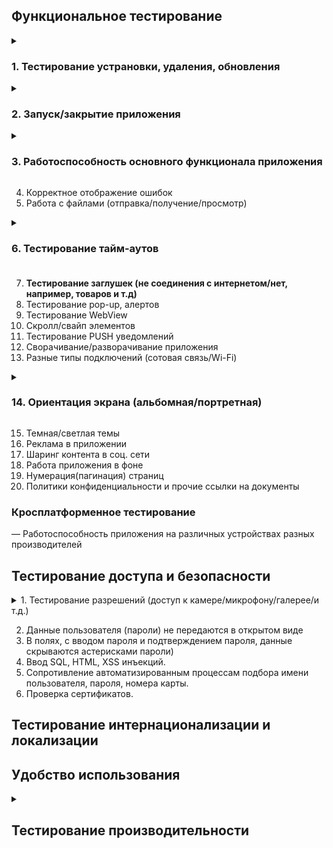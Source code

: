  
## Функциональное тестирование ##

<details><summary><h3>1. Тестирование устрановки, удаления, обновления</h3></summary><br>

1. Установить приложение, проверить номер версии  
2. Убедитесь, что логотип приложения с именем приложения присутствует в диспетчере приложений и пользователь может его выбрать  
3. Удалить приложение  
4. Переустановить приложение  
5. Начать установку приложения и прервать ее отключив интернет  
6. Начать установку приложения и прервать ее отключив телефон  
7. Установить приложение переключившись в процессе с WIFI на мобильный интернет  
8. Установить приложение переключившись в процессе с мобильного интернета на WIFI   
9. Установить приложение переключившись в процессе с WIFI на другой WIFI   
10. Обновить приложение, проверить номер версии   
11. Установить более старую версию и обновится с нее до последней версии  
12. Обновить приложение в процессе выключив телефон  
13. Обновить приложение в процессе выключив интернет  
14. Обновить приложение в процессе переключившись с WIFI на мобильный интернет  
15. Обновить приложение в процессе переключившись с мобильного интернета на  WIFI  
16. Обновить приложение переключившись в процессе с WIFI на другой WIFI   
17. Удалить старую версию приложения и установить последнюю  
  
---
  
</details>

<details><summary><h3>2. Запуск/закрытие приложения</h3></summary><br>
 
1. Убедитесь, что логотип приложения с именем приложения присутствует в диспетчере приложений и пользователь может его выбрать  
2. Отображение Splash Screen, при запуске приложения  
3. Обратите внимание, что Splash не остается более 3 секунд  
4. Убедитесь, что пользователь может выйти из приложения с помощью любой формы режимов выхода, такихкак Flap, Slider, End Key или опция Exit  в приложении и из любой точки.
5. Убедитесь, что приложение появляется в диспетчере задач после запуска приложения.
6. Убедитесь, что Приложение уведомляет пользователя о длительном времени запуска
7. Убедитесь, что приложение появляется после перезапуска приложения
8. Убедитесь, что приложение не отображается в диспетчере задач после закрытия приложения.
9. Убедитесь, что пользователь может выйти из приложения с помощью любой формы режимов выхода, такихкак Flap, Slider, End Key или опция Exit  в приложении и из любой точки.
 
 
 ---
 </details>

<details><summary><h3>3. Работоспособность основного функционала приложения</h3></summary><br>
  
<details><summary>1. Тестирование аутентификации</summary><br>

- По электронной почте  
- По номеру телефона
- По Email
- Face id  
- Приложение генерирующее пароль  
- SMS  
- Touch ID  
- Social login  
- Звонок от робота  
- QR code  
- Кодовое слово/ответ на секретный вопрос
---
  
</details>

2. Регистрация  
3. Онбординг  
4. Валидация обязательных полей  
5. Навигация между разделами приложения  
6. Редактирование даwнных в профиле пользователя  
<details><summary>7. Тестирование оплаты подписки</summary><br>

Оплатить картой при достаточном количестве средст  
Apple Pay при достаточном количестве средст  
Sunsung Pay при достаточном количестве средст  
Android Pay при достаточном количестве средст  
Оплатить картой при недостаточном количестве средст  
Apple Pay при недостаточном количестве средст  
Sunsung Pay при недостаточном количестве средст  
Android Pay при недостаточном количестве средст  
Начать оплату картой но на последнем этапе отменить   
Apple Pay начать оплату но на последнем этапе отменить  
Sunsung Pay начать оплату но на последнем этапе отменить  
Android Pay начать оплату но на последнем этапе отменить  
Продлить подписку при достаточном количестве средств на карте  
Продлить подписку при достаточном количестве средств на Apple Pay  
Продлить подписку при достаточном количестве средств на Sumsung Pay  
Продлить подписку при достаточном количестве средств на Android Pay  
Продлить подписку при недостаточном количестве средств на карте  
Продлить подписку при недостаточном количестве средств на Apple Pay  
Продлить подписку при недостаточном количестве средств на Sumsung Pay  
Продлить подписку при недостаточном количестве средств на Android Pay  
Отключить подписку на карте  
Отключить подписку на Apple Pay  
Отключить подписку на Sumsung Pay  
Отключить подписку на Android Pay  
Возврат средств на карту  
Возврат средств на Apple Pay  
Возврат средств на карту Sumsung Pay  
Возврат средств на карту Android Pay
  
---
  
</details>

8. Тестирование фильтров
9. Бонусы
---
  
</details>

4. Корректное отображение ошибок
5. Работа с файлами (отправка/получение/просмотр)
<details><summary><h3>6. Тестирование тайм-аутов<h3></summary><br>
 
1. Убедитесь, что приложение ведет себя правильно по истечении временного события во время работы приложения.
3. Убедитесь, что приложение правильно возобновляет работу из приостановленного состояния по истечении времени события.
4. Убедитесь, что приложение правильно запускается из состояния выхода по истечении временного события.
 
 ---
  
</details>
 
7. **Тестирование заглушек (не соединения с интернетом/нет, например, товаров и т.д)**
8. Тестирование pop-up, алертов
9. Тестирование WebView
10. Скролл/свайп элементов
11. Тестирование PUSH уведомлений
12. Сворачивание/разворачивание приложения
13. Разные типы подключений (сотовая связь/Wi-Fi)
<details><summary><h3>14. Ориентация экрана (альбомная/портретная)</h3></summary><br>
  
1. Запустить приложение на портретной ориентации  
2.Запустить приложение на альбомной ориентация  
3. Запустить приложение на портретной ориентации и поменять на альбомную  
4. Запустить приложение на альбомной ориентации и поменять на портретную  
5. Запустить приложение на портретной ориентации и поменять на альбомную при заблокированной портретной ориентации на уровне приложения  
6. Запустить приложение на альбомной ориентации и поменять на портретную при заблокированной альбомной ориентации на уровне приложения  
7. Запустить приложение на портретной ориентации и поменять на альбомную при заблокированной портретной ориентации на системном уровне  
8. Запустить приложение на альбомной ориентация и поменять на портретную при заблокированной албомной ориентации на системном уровне  
9. Переход в приложение из push-уведомления при портретной/альбомной ориентации.  
10. Вращение устройства.  
11.Переход из другого приложения, которое было в портретной/альбомной ориентации  
12. Отображение ориентации при прерывании  
13.Отображение overlay при портретной/альбомной ориентации  
14. Отображение видео в альбомной/портретной ориентации  

</details>

15. Темная/светлая темы
16. Реклама в приложении
17. Шаринг контента в соц. сети
18. Работа приложения в фоне
19. Нумерация(пагинация) страниц
20. Политики конфиденциальности и прочие ссылки на документы

### Кросплатформенное тестирование ###
— Работоспособность приложения на различных устройствах разных производителей
 

## Тестирование доступа и безопасности ##
<details><summary>1. Тестирование разрешений (доступ к камере/микрофону/галерее/и т.д.)</summary><br>

- Календарь  
- Камера  
- Контакты  
- Местоположение  
- Микрофон  
- Список вызовов  
- Телефон  
- Физическая активность  
- Хранилище  
- SMS

</details> 

2. Данные пользователя (пароли) не передаются в открытом виде
3. В полях, с вводом пароля и подтверждением пароля, данные скрываются астерисками
пароли)  
4. Ввод SQL, HTML, XSS инъекций.
5. Сопротивление автоматизированным процессам подбора имени пользователя, пароля, номера карты.
6. Проверка сертификатов. 

## Тестирование интернационализации и локализации
 
## Удобство использования

<details><summary><h2>Тестирование производительности</h2></summary><br>
 
<details><summary><h3>Стресс тестирование</h3> </summary><br>
 
<details><summary><h3>1. Тротлтинг интернета </h3> </summary><br>

1. Изменить интернет на LTE  
2. Изменить интернет на 2g  
3. Изменить интернет на 3g  
4. Изменить интернет на 4g  
5. Изменить интернет на 5g
---

</details>
 
<details><summary><h3>2. Тестирование реконектов</h3></summary><br>

Переключится с одного WIFI на другой  
Отключить мобильный интернет и WIFI  
Вернуть интернет  
Переключится с 2g на WIFI  
Переключится с 3g на WIFI  
Переключится с 4g на WIFI  
Переключится с 5g на WIFI  
Переключится с LTE на WIFI  
Переключится с WIFI на 2g  
Переключится с WIFI на 3g  
Переключится с WIFI на 4g  
Переключится с WIFI на 5g  
Переключится с WIFI на LTE  
Переключится с 2g на 3g  
Переключится с 2g на 4g  
Переключится с 2g на 5g  
Переключится с 2g на LTE  
Переключится с 3g на 2g  
Переключится с 3g на 4g  
Переключится с 3g на 5g  
Переключится с 3g на LTE  
Переключится с 4g на 3g  
Переключится с 4g на 2g  
Переключится с 4g на 5g  
Переключится с 4g на LTE  
Переключится с 5g на 3g  
Переключится с 5g на 4g  
Переключится с 5g на 2g  
Переключится с 5g на LTE  
Переключится с LTE на 3g  
Переключится с LTE на 4g  
Переключится с LTE на 5g  
Переключится с LTE на 2g  
Включить режим палета  
  
---

</details>

<details><summary><h3>3. Тротлинг процессора</h3></summary><br>

Максимальные показатели частоты  
Средние показатели частоты  
Минимальные показатели частоты 
  
---

</details>
 

4. Нехватка памяти
5. Загрузка батареи
6. Отказы
7. Большое количество взаимодействий пользователя с приложением (для этого может понадобиться имитация реальных условий состояния сети)
 ---

</details>
 
 
<details><summary><h3>Тестирование прерывания </h3></summary><br>

Получить оповещение из другого мобильного приложения   
Открыть сообщение из соцсетей  
Свернуть приложение  
Закрыть приложение  
Блокировать экран  
Выключить устройство  
Перезагрузить устройство  
Уведомление о низком заряде батареи  
Уведомление, что аккумулятор полностью заряжен
Уведомление о подключении зарядки  
Уведомление об отключении зарядки
Смена ориентации телефона  
Подключить наушники  
Отключить наушники  
Напоминания об обновлении приложения  
Уведомление будильника  
Получить входящий телефонный звонок  
Ответить на звонок  
Получить СМС  
Подключить карту памяти  
Отключить карту памяти  
Карта памяти вышла из строя  
Аварийная сигнализация  
Потеря сетевого подключения  
Восстановление сетевого подключения  
  
  ---

</details> 

Скорость обработки запросов при минимальной нагрузке процессора  
Скорость обработки запросов при средней нагрузке процессора  
Скорость обработки запросов при максимальной нагрузке процессора  
Сохраняются ли нормально данные при минимальной нагрузке процессора  
Сохраняются ли данные при максимальной нагрузке процессора  
Сохраняются ли данные при средней нагрузке процессора  
На сколько сильно садит баттарею при средней нагрузке процессора  
На сколько сильно садит баттарею при минимальной нагрузке процессора  
На сколько сильно садит баттарею при максимальной нагрузке процессора  
Производительность приложения при изменении сети WIFI / 2G / 3G / 4G / 5G
Производительность приложения при прерывании сети WIFI / 2G / 3G / 4G / 5G
Производительность приложения и потребление заряда при работе камеры/ GPS / видео / аудио и т.д

 
  ---

</details>
